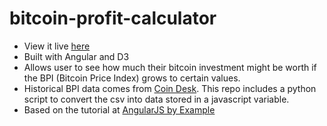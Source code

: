 # bitcoin-profit-calculator

* View it live [here](http://www.sameerank.xyz/bitcoin-profit-calculator/)
* Built with Angular and D3
* Allows user to see how much their bitcoin investment might be worth if the BPI (Bitcoin Price Index) grows to certain values.
* Historical BPI data comes from [Coin Desk](http://www.coindesk.com/price/). This repo includes a python script to convert the csv into data stored in a javascript variable.
* Based on the tutorial at [AngularJS by Example](https://github.com/mjhea0/thinkful-angular)
